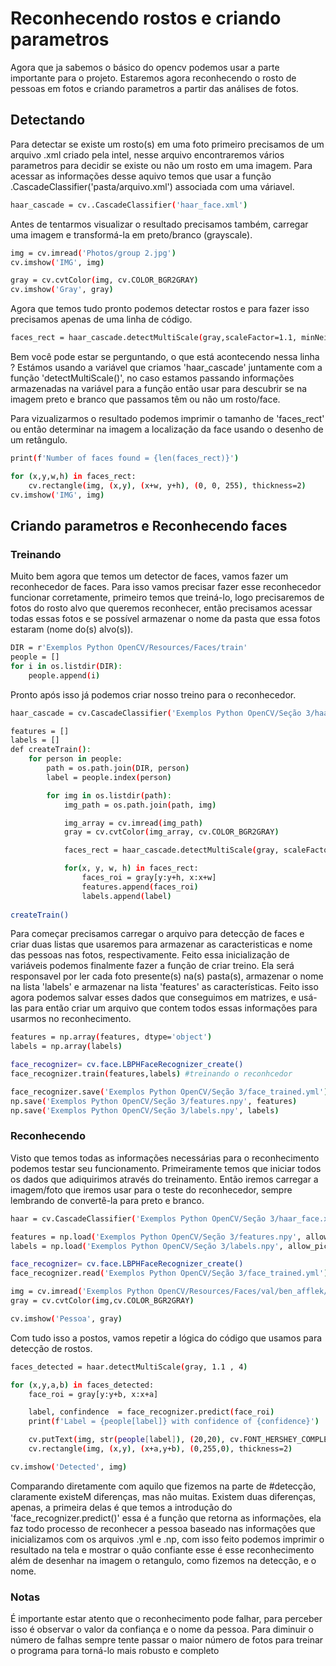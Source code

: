 # Reconhecendo rostos e criando parametros
Agora que ja sabemos o básico do opencv podemos usar a parte importante para o projeto. Estaremos agora reconhecendo o rosto de pessoas em fotos e criando parametros a partir das análises de fotos.
## Detectando
Para detectar se existe um rosto(s) em uma foto primeiro precisamos de um arquivo .xml criado pela intel, nesse arquivo encontraremos vários parametros para decidir se existe ou não um rosto em uma imagem. Para acessar as informações desse aquivo temos que usar a função .CascadeClassifier('pasta/arquivo.xml') associada com uma váriavel.
```sh
haar_cascade = cv..CascadeClassifier('haar_face.xml')
```
Antes de tentarmos visualizar o resultado precisamos também, carregar uma imagem e transformá-la em preto/branco (grayscale).
```sh
img = cv.imread('Photos/group 2.jpg')
cv.imshow('IMG', img)

gray = cv.cvtColor(img, cv.COLOR_BGR2GRAY)
cv.imshow('Gray', gray)
```
Agora que temos tudo pronto podemos detectar rostos e para fazer isso precisamos apenas de uma linha de código.
```sh
faces_rect = haar_cascade.detectMultiScale(gray,scaleFactor=1.1, minNeighbors=3)
```
Bem você pode estar se perguntando, o que está acontecendo nessa linha ?
Estámos usando a variável que criamos 'haar_cascade' juntamente com a função 'detectMultiScale()', no caso estamos passando informações armazenadas na variável para a função então usar para descubrir se na imagem preto e branco que passamos têm ou não um rosto/face.

Para vizualizarmos o resultado podemos imprimir o tamanho de 'faces_rect' ou então determinar na imagem a localização da face usando o desenho de um retângulo.
```sh
print(f'Number of faces found = {len(faces_rect)}') 

for (x,y,w,h) in faces_rect:
    cv.rectangle(img, (x,y), (x+w, y+h), (0, 0, 255), thickness=2)
cv.imshow('IMG', img)
```
## Criando parametros e Reconhecendo faces
### Treinando
Muito bem agora que temos um detector de faces, vamos fazer um reconhecedor de faces.
Para isso vamos precisar fazer esse reconhecedor funcionar corretamente, primeiro temos que treiná-lo, logo precisaremos de fotos do rosto alvo que queremos reconhecer, então precisamos acessar todas essas fotos e se possível armazenar o nome da pasta que essa fotos estaram (nome do(s) alvo(s)).
```sh
DIR = r'Exemplos Python OpenCV/Resources/Faces/train'
people = []
for i in os.listdir(DIR):
    people.append(i)
```
Pronto após isso já podemos criar nosso treino para o reconhecedor.
```sh
haar_cascade = cv.CascadeClassifier('Exemplos Python OpenCV/Seção 3/haar_face.xml')

features = []
labels = []
def createTrain():
    for person in people:
        path = os.path.join(DIR, person)
        label = people.index(person)

        for img in os.listdir(path):
            img_path = os.path.join(path, img)

            img_array = cv.imread(img_path)
            gray = cv.cvtColor(img_array, cv.COLOR_BGR2GRAY)

            faces_rect = haar_cascade.detectMultiScale(gray, scaleFactor=1.1, minNeighbors=4)

            for(x, y, w, h) in faces_rect:
                faces_roi = gray[y:y+h, x:x+w]
                features.append(faces_roi)
                labels.append(label)
                
createTrain()
```
Para começar precisamos carregar o arquivo para detecção de faces e criar duas listas que usaremos para armazenar as caracteristicas e nome das pessoas nas fotos, respectivamente.
Feito essa inicialização de variáveis podemos finalmente fazer a função de criar treino. Ela será responsavel por ler cada foto presente(s) na(s) pasta(s), armazenar o nome na lista 'labels' e armazenar na lista 'features' as características.
Feito isso agora podemos salvar esses dados que conseguimos em matrizes, e usá-las para então criar um arquivo que contem todos essas informações para usarmos no reconhecimento.
```sh
features = np.array(features, dtype='object')
labels = np.array(labels)

face_recognizer= cv.face.LBPHFaceRecognizer_create()
face_recognizer.train(features,labels) #treinando o reconhcedor

face_recognizer.save('Exemplos Python OpenCV/Seção 3/face_trained.yml')
np.save('Exemplos Python OpenCV/Seção 3/features.npy', features)
np.save('Exemplos Python OpenCV/Seção 3/labels.npy', labels)
```
### Reconhecendo
Visto que temos todas as informações necessárias para o reconhecimento podemos testar seu funcionamento. Primeiramente temos que iniciar todos os dados que adiquirimos através do treinamento. Então iremos carregar a imagem/foto que iremos usar para o teste do reconhecedor, sempre lembrando de convertê-la para preto e branco. 
```sh
haar = cv.CascadeClassifier('Exemplos Python OpenCV/Seção 3/haar_face.xml')

features = np.load('Exemplos Python OpenCV/Seção 3/features.npy', allow_pickle=True)
labels = np.load('Exemplos Python OpenCV/Seção 3/labels.npy', allow_pickle=True)

face_recognizer= cv.face.LBPHFaceRecognizer_create()
face_recognizer.read('Exemplos Python OpenCV/Seção 3/face_trained.yml')

img = cv.imread('Exemplos Python OpenCV/Resources/Faces/val/ben_afflek/2.jpg')# Coloque aqui o caminho até a imagem/foto que deseja testar
gray = cv.cvtColor(img,cv.COLOR_BGR2GRAY)

cv.imshow('Pessoa', gray)
```
Com tudo isso a postos, vamos repetir a lógica do código que usamos para detecção de rostos.
```sh
faces_detected = haar.detectMultiScale(gray, 1.1 , 4)

for (x,y,a,b) in faces_detected:
    face_roi = gray[y:y+b, x:x+a]

    label, confindence  = face_recognizer.predict(face_roi)
    print(f'Label = {people[label]} with confidence of {confidence}')

    cv.putText(img, str(people[label]), (20,20), cv.FONT_HERSHEY_COMPLEX, 1.0, (0,255,0), thickness=2)
    cv.rectangle(img, (x,y), (x+a,y+b), (0,255,0), thickness=2)

cv.imshow('Detected', img)
```
Comparando diretamente com aquilo que fizemos na parte de #detecção, claramente existeM diferenças, mas não muitas. Existem duas diferenças, apenas, a primeira delas é que temos a introdução do 'face_recognizer.predict()' essa é a função que retorna as informações, ela faz todo processo de reconhecer a pessoa baseado nas informações que inicializamos com os arquivos .yml e .np, com isso feito podemos imprimir o resultado na tela e mostrar o quão confiante esse é esse reconhecimento além de desenhar na imagem o retangulo, como fizemos na detecção, e o nome.

### Notas
É importante estar atento que o reconhecimento pode falhar, para perceber isso é observar o valor da confiança e o nome da pessoa. Para diminuir o número de falhas sempre tente passar o maior número de fotos para treinar o programa para torná-lo mais robusto e completo

